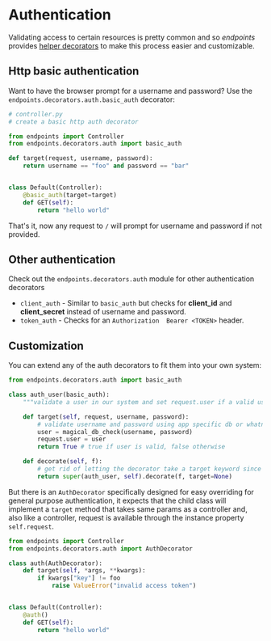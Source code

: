 # Authentication

Validating access to certain resources is pretty common and so _endpoints_ provides [helper decorators](https://github.com/firstopinion/endpoints) to make this process easier and customizable.


## Http basic authentication

Want to have the browser prompt for a username and password? Use the `endpoints.decorators.auth.basic_auth` decorator:

```python
# controller.py
# create a basic http auth decorator

from endpoints import Controller
from endpoints.decorators.auth import basic_auth

def target(request, username, password):
    return username == "foo" and password == "bar"


class Default(Controller):
    @basic_auth(target=target)
    def GET(self):
        return "hello world"
```

That's it, now any request to `/` will prompt for username and password if not provided.


## Other authentication

Check out the `endpoints.decorators.auth` module for other authentication decorators

* `client_auth` - Similar to `basic_auth` but checks for **client_id** and **client_secret** instead of username and password.
* `token_auth` - Checks for an `Authorization  Bearer <TOKEN>` header.


## Customization

You can extend any of the auth decorators to fit them into your own system:

```python
from endpoints.decorators.auth import basic_auth

class auth_user(basic_auth):
    """validate a user in our system and set request.user if a valid user is found"""

    def target(self, request, username, password):
        # validate username and password using app specific db or whatnot
        user = magical_db_check(username, password)
        request.user = user
        return True # true if user is valid, false otherwise

    def decorate(self, f):
        # get rid of letting the decorator take a target keyword since we use self.target
        return super(auth_user, self).decorate(f, target=None)
``` 

But there is an `AuthDecorator` specifically designed for easy overriding for general purpose authentication, it expects that the child class will implement a `target` method that takes same params as a controller and, also like a controller, request is available through the instance property `self.request`.

```python
from endpoints import Controller
from endpoints.decorators.auth import AuthDecorator

class auth(AuthDecorator):
    def target(self, *args, **kwargs):
        if kwargs["key"] != foo
            raise ValueError("invalid access token")


class Default(Controller):
    @auth()
    def GET(self):
        return "hello world"
```

